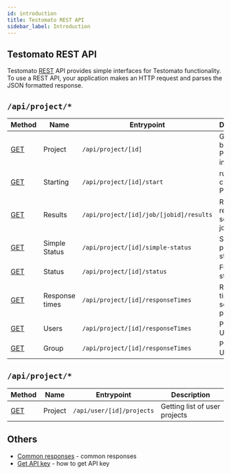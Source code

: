 ```yaml
---
id: introduction
title: Testomato REST API
sidebar_label: Introduction
---
```


## Testomato REST API

Testomato [REST](https://en.wikipedia.org/wiki/Representational_state_transfer)
API provides simple interfaces for Testomato functionality. To use a
REST API, your application makes an HTTP request and parses the JSON
formatted response.

## `/api/project/*`

| Method | Name  | Entrypoint | Description |
| ------ | ----- | ---------- | ----------- |
| [GET](project.md) | Project | `/api/project/[id]` | Getting basic Project information |
| [GET](project-start.md) | Starting | `/api/project/[id]/start` | run all checks in Project |
| [GET](project-results.md) | Results | `/api/project/[id]/job/[jobid]/results` | Return results of selected job |
| [GET](project-simple-status.md) | Simple Status |`/api/project/[id]/simple-status` | Simplify project status |
| [GET](project-status.md) | Status | `/api/project/[id]/status` | Full project status |  
| [GET](project-response-times.md) | Response times | `/api/project/[id]/responseTimes` | Response times in select time period | 
| [GET](project-users.md) | Users | `/api/project/[id]/responseTimes` | Project Users | 
| [GET](project-group.md) | Group | `/api/project/[id]/responseTimes` | Project Users | 



## `/api/project/*`

| Method | Name  | Entrypoint | Description |
| ------ | ----- | ---------- | ----------- |
| [GET](user-projects.md) | Project | `/api/user/[id]/projects` | Getting list of user projects |

## Others

* [Common responses](common-responses.md) - common responses
* [Get API key](api-key.md) - how to get API key
